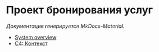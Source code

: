 # Проект бронирования услуг
*Документация генерируется MkDocs-Material.*

- [System overview](system_overview.md)
- [C4: Контекст](c4/context.md) 